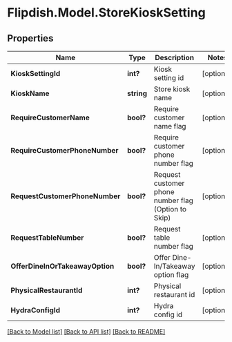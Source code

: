 # Flipdish.Model.StoreKioskSetting
## Properties

Name | Type | Description | Notes
------------ | ------------- | ------------- | -------------
**KioskSettingId** | **int?** | Kiosk setting id | [optional] 
**KioskName** | **string** | Store kiosk name | [optional] 
**RequireCustomerName** | **bool?** | Require customer name flag | [optional] 
**RequireCustomerPhoneNumber** | **bool?** | Require customer phone number flag | [optional] 
**RequestCustomerPhoneNumber** | **bool?** | Request customer phone number flag (Option to Skip) | [optional] 
**RequestTableNumber** | **bool?** | Request table number flag | [optional] 
**OfferDineInOrTakeawayOption** | **bool?** | Offer Dine-In/Takeaway option flag | [optional] 
**PhysicalRestaurantId** | **int?** | Physical restaurant id | [optional] 
**HydraConfigId** | **int?** | Hydra config id | [optional] 

[[Back to Model list]](../README.md#documentation-for-models) [[Back to API list]](../README.md#documentation-for-api-endpoints) [[Back to README]](../README.md)

